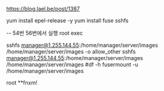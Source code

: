 https://blog.lael.be/post/1387

yum install epel-release -y
yum install fuse sshfs

-- 54번 56번에서 실행 root exec

sshfs manager@1.255.144.55:/home/manager/server/images /home/manager/server/images -o allow_other
sshfs manager@1.255.144.55:/home/manager/server/images /home/manager/server/images
#df -h
fusermount -u /home/manager/server/images

root
**fnxm!
